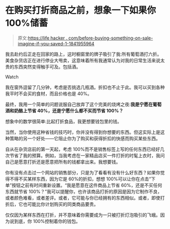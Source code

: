 # 在购买打折商品之前，想象一下如果你 100%储蓄

> 原文:[https://life hacker . com/before-buying-something-on-sale-imagine-if-you-saved-1-1841955964](https://lifehacker.com/before-buying-something-on-sale-imagine-if-you-saved-1-1841955964)

我去赴约后正走在回家的路上，这时橱窗里的牌子吸引了我:所有葡萄酒打六折。美食杂货店正在进行停业大甩卖，这意味着所有我通常认为对我的日常生活来说太贵的东西突然变得触手可及。包括酒。

Watch

我在窗外逗留了几分钟，考虑是否挑选几瓶酒。折扣也不止于此。我可以买到各种我平时不会买的食材，而且价格也是 40%。

最终，我用一个简单的问题说服自己放弃了这个完美的烧烤之夜:**我是宁愿在葡萄酒和奶酪上节省 40%，还是宁愿什么都不买而节省 100%？**

想象中的数学很简单:比起打折食品，我更想要钱包里的钱。

当然，当你使用这种省钱的技巧时，你并没有得到你想要的东西。但这实际上是这种策略的另一个好处——它阻止你为了购买和获得折扣的快感而购买某些东西。

自从在杂货店前的第一天起，考虑 100%而不是销售标签上写的任何东西已经好几次节省了我的预算。例如，当我考虑在一家精品店买一件打折的时髦上衣时，我问自己是愿意打折还是愿意把所有的钱都拿出来。我想要钱。

你有没有点击过一个网站的销售部分，只是为了看看有没有什么好东西？如果你觉得不得不买某样东西，因为它是 60%的折扣，想想 100%可以让你在点击“下单”按钮之前有时间重新设置。“我是愿意在这件商品上节省 60%，还是不买任何东西就节省 100%？”我可以提醒你，也许该商品打折的原因是因为它制作不良，或者颜色难看，或者差评。或者，它可能与你已经拥有的东西相似。或者，即使打折后，它也可能比你计划购买的同类商品要贵。

仅仅因为某样东西在打折，并不意味着你需要成为一只被打折灯泡吸引的飞蛾。因为说到底，你 100%控制着你的钱包。